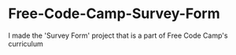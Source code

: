 # Free-Code-Camp-Survey-Form
I made the 'Survey Form' project that is a part of Free Code Camp's curriculum
